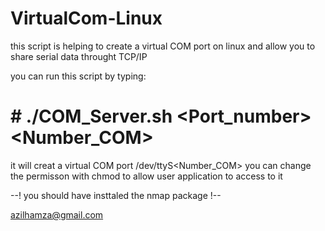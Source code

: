 # VirtualCom-Linux
this script is helping to create a virtual COM port on linux and allow you to share serial data throught TCP/IP



you can run this script by typing:

# # ./COM_Server.sh <Port_number> <Number_COM>

it will creat a virtual COM port /dev/ttyS<Number_COM> 
you can change the permisson with chmod to allow user application to access to it 

--! you should have insttaled the nmap package !--





azilhamza@gmail.com
